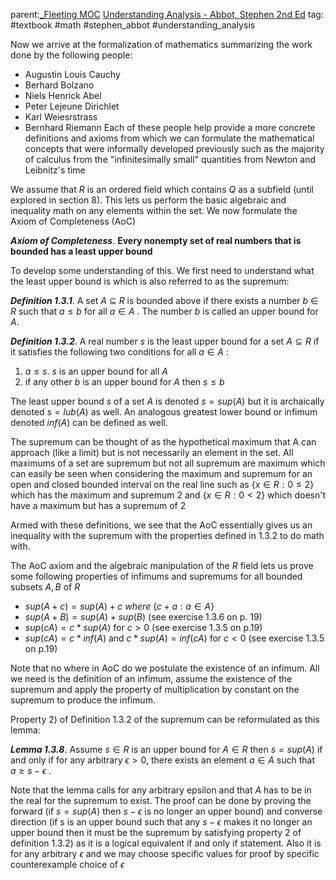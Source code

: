 parent:[_Fleeting MOC](_Fleeting%20MOC.md)  [Understanding Analysis - Abbot, Stephen 2nd Ed](Understanding%20Analysis%20-%20Abbot,%20Stephen%202nd%20Ed.md) 
tag: #textbook #math #stephen_abbot #understanding_analysis

Now we arrive at the formalization of mathematics summarizing the work done by the following people:
- Augustin Louis Cauchy
- Berhard Bolzano
- Niels Henrick Abel
- Peter Lejeune Dirichlet
- Karl Weiesrstrass
- Bernhard Riemann
Each of these people help provide a more concrete definitions and axioms from which we can formulate the mathematical concepts that were informally developed previously such as the majority of calculus from the "infinitesimally small" quantities from Newton and Leibnitz's time

We assume that $R$ is an ordered field which contains $Q$ as a subfield (until explored in section 8). This lets us perform the basic algebraic and inequality math on any elements within the set. We now formulate the Axiom of Completeness (AoC)

***Axiom of Completeness***. **Every nonempty set of real numbers that is bounded has a least upper bound**

To develop some understanding of this. We first need to understand what the least upper bound is which is also referred to as the supremum:

***Definition 1.3.1***. A set $A$ $\subseteq$ $R$ is bounded above if there exists a number $b$ $\in$ $R$ such that $a\le b$ for all $a \in A$ . The number $b$ is called an upper bound for $A$. 

***Definition 1.3.2***. A real number $s$ is the least upper bound for a set $A \subseteq R$ if it satisfies the following two conditions for all $a \in A$ :
1) $a \le s$. $s$ is an upper bound for all $A$ 
2) if any other $b$ is an upper bound for $A$ then $s \le b$ 

The least upper bound $s$ of a set $A$ is denoted $s = sup(A)$ but it is archaically denoted $s=lub(A)$ as well. An analogous greatest lower bound or infimum denoted $inf(A)$ can be defined as well. 

The supremum can be thought of as the hypothetical maximum that A can approach (like a limit) but is not necessarily an element in the set. All maximums of a set are supremum but not all supremum are maximum which can easily be seen when considering the maximum and supremum for an open and closed bounded interval on the real line such as $\{x\in R: 0\le2\}$  which has the maximum  and supremum 2 and $\{x\in R: 0\lt 2\}$  which doesn't have a maximum but has a supremum of 2

Armed with these definitions, we see that the AoC essentially gives us an inequality with the supremum with the properties defined in 1.3.2 to do math with.

The AoC axiom and the algebraic manipulation of the $R$ field lets us prove some following properties of infimums and supremums for all bounded subsets $A, B$ of $R$  
- $sup(A+c) = sup(A) +c$  $where$  $\{c+a:a\in A\}$
- $sup(A+B)=sup(A)+sup(B)$ (see exercise 1.3.6 on p. 19)
- $sup(cA)=c*sup(A)$ for $c \gt 0$ (see exercise 1.3.5 on p.19)
- $sup(cA)=c*inf(A)$ and $c*sup(A)=inf(cA)$ for $c \lt 0$ (see exercise 1.3.5 on p.19)

Note that no where in AoC do we postulate the existence of an infimum. All we need is the definition of an infimum, assume the existence of the supremum and apply the property of multiplication by constant on the supremum to produce the infimum.

Property 2) of Definition 1.3.2 of the supremum can be reformulated as this lemma:

***Lemma 1.3.8***. Assume $s\in R$ is an upper bound for $A\in R$ then $s=sup(A)$ if and only if for any arbitrary $\epsilon \gt0$, there exists an element $a\in A$ such that $a \ge s-\epsilon$ . 

Note that the lemma calls for any arbitrary epsilon and that $A$ has to be in the real for the supremum to exist. The proof can be done by proving the forward (if $s=sup(A)$ then $s-\epsilon$  is no longer an upper bound) and converse direction (if s is an upper bound such that any $s-\epsilon$ makes it no longer an upper bound then it must be the supremum by satisfying property 2 of definition 1.3.2) as it is a logical equivalent if and only if statement. Also it is for any arbitrary $\epsilon$ and we may choose specific values for proof by specific counterexample choice of $\epsilon$ 